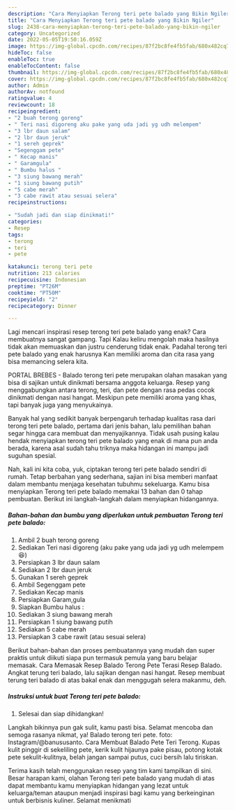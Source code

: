 ```yaml
---
description: "Cara Menyiapkan Terong teri pete balado yang Bikin Ngiler"
title: "Cara Menyiapkan Terong teri pete balado yang Bikin Ngiler"
slug: 2438-cara-menyiapkan-terong-teri-pete-balado-yang-bikin-ngiler
category: Uncategorized
date: 2022-05-05T19:50:16.059Z
image: https://img-global.cpcdn.com/recipes/87f2bc8fe4fb5fab/680x482cq70/terong-teri-pete-balado-foto-resep-utama.jpg
hideToc: false
enableToc: true
enableTocContent: false
thumbnail: https://img-global.cpcdn.com/recipes/87f2bc8fe4fb5fab/680x482cq70/terong-teri-pete-balado-foto-resep-utama.jpg
cover: https://img-global.cpcdn.com/recipes/87f2bc8fe4fb5fab/680x482cq70/terong-teri-pete-balado-foto-resep-utama.jpg
author: Admin
authorAv: notfound
ratingvalue: 4
reviewcount: 18
recipeingredient:
- "2 buah terong goreng"
- " Teri nasi digoreng aku pake yang uda jadi yg udh melempem"
- "3 lbr daun salam"
- "2 lbr daun jeruk"
- "1 sereh geprek"
- "Segenggam pete"
- " Kecap manis"
- " Garamgula"
- " Bumbu halus "
- "3 siung bawang merah"
- "1 siung bawang putih"
- "5 cabe merah"
- "3 cabe rawit atau sesuai selera"
recipeinstructions:

- "Sudah jadi dan siap dinikmati!"
categories:
- Resep
tags:
- terong
- teri
- pete

katakunci: terong teri pete 
nutrition: 213 calories
recipecuisine: Indonesian
preptime: "PT26M"
cooktime: "PT50M"
recipeyield: "2"
recipecategory: Dinner

---
```



Lagi mencari inspirasi resep terong teri pete balado yang enak? Cara membuatnya sangat gampang. Tapi Kalau keliru mengolah maka hasilnya tidak akan memuaskan dan justru cenderung tidak enak. Padahal terong teri pete balado yang enak harusnya Kan memiliki aroma dan cita rasa yang bisa memancing selera kita.


PORTAL BREBES - Balado terong teri pete merupakan olahan masakan yang bisa di sajikan untuk dinikmati bersama anggota keluarga. Resep yang menggabungkan antara terong, teri, dan pete dengan rasa pedas cocok dinikmati dengan nasi hangat. Meskipun pete memiliki aroma yang khas, tapi banyak juga yang menyukainya.

Banyak hal yang sedikit banyak berpengaruh terhadap kualitas rasa dari terong teri pete balado, pertama dari jenis bahan, lalu pemilihan bahan segar hingga cara membuat dan menyajikannya. Tidak usah pusing kalau hendak menyiapkan terong teri pete balado yang enak di mana pun anda berada, karena asal sudah tahu triknya maka hidangan ini mampu jadi suguhan spesial.


Nah, kali ini kita coba, yuk, ciptakan terong teri pete balado sendiri di rumah. Tetap berbahan yang sederhana, sajian ini bisa memberi manfaat dalam membantu menjaga kesehatan tubuhmu sekeluarga. Kamu bisa menyiapkan Terong teri pete balado memakai 13 bahan dan 0 tahap pembuatan. Berikut ini langkah-langkah dalam menyiapkan hidangannya.

<!--inarticleads1-->

##### Bahan-bahan dan bumbu yang diperlukan untuk pembuatan Terong teri pete balado:

1. Ambil 2 buah terong goreng
1. Sediakan  Teri nasi digoreng (aku pake yang uda jadi yg udh melempem😆)
1. Persiapkan 3 lbr daun salam
1. Sediakan 2 lbr daun jeruk
1. Gunakan 1 sereh geprek
1. Ambil Segenggam pete
1. Sediakan  Kecap manis
1. Persiapkan  Garam,gula
1. Siapkan  Bumbu halus :
1. Sediakan 3 siung bawang merah
1. Persiapkan 1 siung bawang putih
1. Sediakan 5 cabe merah
1. Persiapkan 3 cabe rawit (atau sesuai selera)


Berikut bahan-bahan dan proses pembuatannya yang mudah dan super praktis untuk diikuti siapa pun termasuk pemula yang baru belajar memasak. Cara Memasak Resep Balado Terong Pete Terasi Resep Balado. Angkat terung teri balado, lalu sajikan dengan nasi hangat. Resep membuat terung teri balado di atas bakal enak dan menggugah selera makanmu, deh. 

<!--inarticleads2-->

##### Instruksi untuk buat Terong teri pete balado:


1. Selesai dan siap dihidangkan!

Langkah bikinnya pun gak sulit, kamu pasti bisa. Selamat mencoba dan semoga rasanya nikmat, ya! Balado terong teri pete. foto: Instagram/@banususanto. Cara Membuat Balado Pete Teri Terong. Kupas kulit pinggir di sekeliling pete, kerik kulit hijaunya pake pisau, potong kotak pete sekulit-kulitnya, belah jangan sampai putus, cuci bersih lalu tiriskan. 

Terima kasih telah menggunakan resep yang tim kami tampilkan di sini. Besar harapan kami, olahan Terong teri pete balado yang mudah di atas dapat membantu kamu menyiapkan hidangan yang lezat untuk keluarga/teman ataupun menjadi inspirasi bagi kamu yang berkeinginan untuk berbisnis kuliner. Selamat menikmati
